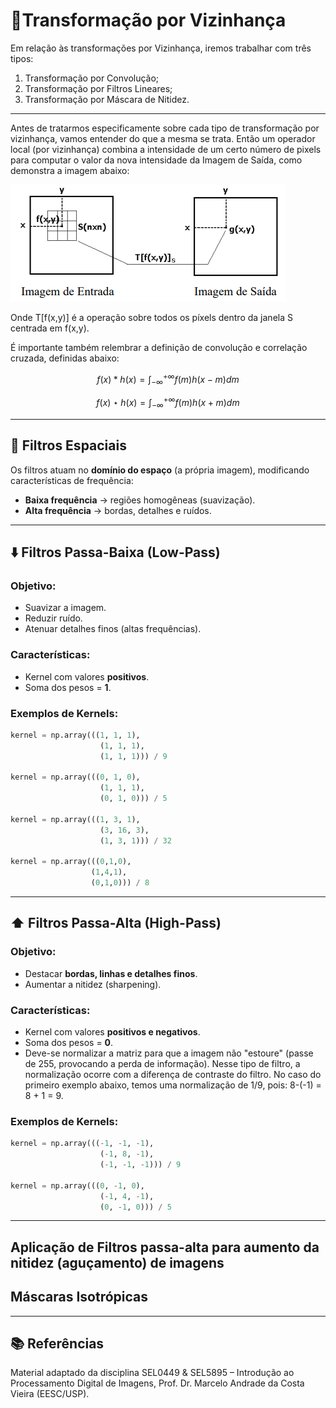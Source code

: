 # 📘Transformação por Vizinhança #

Em relação às transformações por Vizinhança, iremos trabalhar com três tipos: 
1) Transformação por Convolução;
2) Transformação por Filtros Lineares;
3) Transformação por Máscara de Nitidez.

---

Antes de tratarmos especificamente sobre cada tipo de transformação por vizinhança, vamos entender do que a mesma se trata. Então um operador local (por vizinhança) combina a intensidade de um certo número de pixels para computar o valor da nova intensidade da Imagem de Saída, como demonstra a imagem abaixo: 

![Definição de Operador Local](./images_teoria/def_transf_vizinhanca.png)

Onde T[f(x,y)] é a operação sobre todos os píxels dentro da janela S centrada em f(x,y). 

É importante também relembrar a definição de convolução e correlação cruzada, definidas abaixo: 

$$f(x) * h(x) = \int_{-\infty}^{+\infty} f(m)h(x - m)dm$$

$$f(x) \star h(x) = \int_{-\infty}^{+\infty} f(m)h(x + m)dm$$

---

## 🎨 Filtros Espaciais

Os filtros atuam no **domínio do espaço** (a própria imagem), modificando características de frequência:  
- **Baixa frequência** → regiões homogêneas (suavização).
- **Alta frequência** → bordas, detalhes e ruídos.  

--- 

## ⬇️ Filtros Passa-Baixa (Low-Pass)

### Objetivo:
- Suavizar a imagem.  
- Reduzir ruído.  
- Atenuar detalhes finos (altas frequências).  

### Características:
- Kernel com valores **positivos**.  
- Soma dos pesos = **1**.

### Exemplos de Kernels:

```python
kernel = np.array(((1, 1, 1),
                    (1, 1, 1),
                    (1, 1, 1))) / 9

kernel = np.array(((0, 1, 0),
                    (1, 1, 1),
                    (0, 1, 0))) / 5

kernel = np.array(((1, 3, 1),
                    (3, 16, 3),
                    (1, 3, 1))) / 32

kernel = np.array(((0,1,0),
                  (1,4,1),
                  (0,1,0))) / 8

```
---

## ⬆️ Filtros Passa-Alta (High-Pass)

### Objetivo:
- Destacar **bordas, linhas e detalhes finos**.  
- Aumentar a nitidez (sharpening).  

### Características:
- Kernel com valores **positivos e negativos**.  
- Soma dos pesos = **0**.
- Deve-se normalizar a matriz para que a imagem não "estoure" (passe de 255, provocando a perda de informação). Nesse tipo de filtro, a normalização ocorre com a diferença de contraste do filtro. No caso do primeiro exemplo abaixo, temos uma normalização de 1/9, pois: 8-(-1) = 8 + 1 = 9.

### Exemplos de Kernels:
```python
kernel = np.array(((-1, -1, -1),
                    (-1, 8, -1),
                    (-1, -1, -1))) / 9

kernel = np.array(((0, -1, 0),
                    (-1, 4, -1),
                    (0, -1, 0))) / 5

```

---

## Aplicação de Filtros passa-alta para aumento da nitidez (aguçamento) de imagens ## 

## Máscaras Isotrópicas ## 

---
## 📚 Referências ##

Material adaptado da disciplina SEL0449 & SEL5895 – Introdução ao Processamento Digital de Imagens,
Prof. Dr. Marcelo Andrade da Costa Vieira (EESC/USP).





